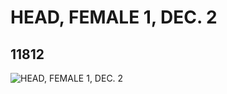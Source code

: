 # HEAD, FEMALE 1, DEC. 2
## 11812
![HEAD, FEMALE 1, DEC. 2](https://lc-www-live-s.legocdn.com/media/bricks/5/2/6017021.jpg)
